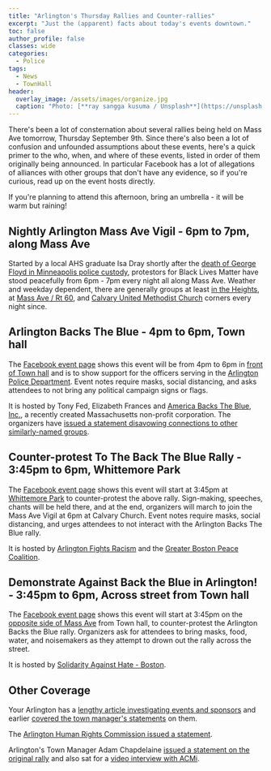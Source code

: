 ```yaml
---
title: "Arlington's Thursday Rallies and Counter-rallies"
excerpt: "Just the (apparent) facts about today's events downtown."
toc: false
author_profile: false
classes: wide
categories:
  - Police
tags:
  - News
  - TownHall
header:
  overlay_image: /assets/images/organize.jpg
  caption: "Photo: [**ray sangga kusuma / Unsplash**](https://unsplash.com/)"
---
```


There's been a lot of consternation about several rallies being held on Mass Ave tomorrow, Thursday September 9th.  Since there's also been a lot of confusion and unfounded assumptions about these events, here's a quick primer to the who, when, and where of these events, listed in order of them originally being announced.  In particular Facebook has a lot of allegations of alliances with other groups that don't have any evidence, so if you're curious, read up on the event hosts directly.

If you're planning to attend this afternoon, bring an umbrella - it will be warm but raining!

## Nightly Arlington Mass Ave Vigil - 6pm to 7pm, along Mass Ave

Started by a local AHS graduate Isa Dray shortly after the [death of George Floyd in Minneapolis police custody](https://en.wikipedia.org/wiki/Killing_of_George_Floyd), protestors for Black Lives Matter have stood peacefully from 6pm - 7pm every night all along Mass Ave.  Weather and weekday dependent, there are generally groups at least [in the Heights](https://goo.gl/maps/WnEiGGxVTqitAcdd8), at [Mass Ave / Rt 60](https://goo.gl/maps/WwriHzHewogu94HQA), and [Calvary United Methodist Church](https://goo.gl/maps/kyzXbkiCPjfgGCU39) corners every night since.

## Arlington Backs The Blue - 4pm to 6pm, Town hall

The [Facebook event page](https://www.facebook.com/events/1009514112803326/) shows this event will be from 4pm to 6pm in [front of Town hall](https://goo.gl/maps/Rn7QPscA8PwqXDG47) and is to show support for the officers serving in the [Arlington Police Department](https://www.arlingtonma.gov/departments/police).  Event notes require masks, social distancing, and asks attendees to not bring any political campaign signs or flags.

It is hosted by Tony Fed, Elizabeth Frances and [America Backs The Blue, Inc.](https://www.facebook.com/groups/2657215194537300/), a recently created Massachusetts non-profit corporation.  The organizers have [issued a statement disavowing connections to other similarly-named groups](https://drive.google.com/file/d/1Fmv4cwrEeyp9Jc7wDobFIzJbIPoB7CI3/view).

## Counter-protest To The Back The Blue Rally - 3:45pm to 6pm, Whittemore Park

The [Facebook event page](https://www.facebook.com/events/673048743299552/) shows this event will start at 3:45pm at [Whittemore Park](https://goo.gl/maps/eYerLVM2ikZWqCpd7) to counter-protest the above rally.  Sign-making, speeches, chants will be held there, and at the end, organizers will march to join the Mass Ave Vigil at 6pm at Calvary Church.  Event notes require masks, social distancing, and urges attendees to not interact with the Arlington Backs The Blue rally.

It is hosted by [Arlington Fights Racism](https://www.facebook.com/ArlingtonFR/) and the [Greater Boston Peace Coalition](https://www.facebook.com/Greater-Boston-Peace-Coalition-102014721646756/).

## Demonstrate Against Back the Blue in Arlington! - 3:45pm to 6pm, Across street from Town hall

The [Facebook event page](https://www.facebook.com/events/1735452759938483/) shows this event will start at 3:45pm on the [opposite side of Mass Ave](https://goo.gl/maps/vAKPJuNdmcX67tZz9) from Town hall, to counter-protest the Arlington Backs the Blue rally.  Organizers ask for attendees to bring masks, food, water, and noisemakers as they attempt to drown out the rally across the street.

It is hosted by [Solidarity Against Hate - Boston](https://www.facebook.com/NoHateInBoston/).

## Other Coverage

Your Arlington has a [lengthy article investigating events and sponsors](https://yourarlington.com/arlington-archives/town-school/town-news/17702-rallies-90920.html) and earlier [covered the town manager's statements](https://yourarlington.com/arlington-archives/town-school/town-news/17695-rally-090720) on them.

The [Arlington Human Rights Commission issued a statement](https://www.arlingtonhumanrights.org/post/statement-on-back-the-blue-protest).

Arlington's Town Manager Adam Chapdelaine [issued a statement on the original rally](https://www.arlingtonma.gov/Home/ShowDocument?id=52764&fbclid=IwAR1I_F7PGLU6WVtrpPqD92srxAgv9mJaBWzcktQM3huKoxLL1So27oFEb_w) and also sat for a [video interview with ACMi](https://drive.google.com/file/d/1ELBJAT1hMdsMvXdgW9Dd_qqiOZHLpror/view).
